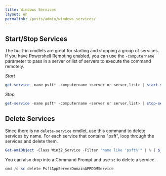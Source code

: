 ```yaml
---
title: Windows Services
layout: en
permalink: /posts/admin/windows_services/
---
```


## Start/Stop Services

The built-in cmdlets are great for starting and stopping a group of services. If you have Powershell Remoting enabled, you can use the `-computername` parameter to pass in a server or list of servers to execute the command remotely.

*Start*

```powershell
get-service -name psft* -computername <server or server,list> | start-service
```

*Stop*

```powershell
get-service -name psft* -computername <server or server,list> | stop-service
```

## Delete Services

Since there is no `delete-service` cmdlet, use this command to delete services by name. For each service that contains "psft", loop through the services and delete them.

```powershell
Get-WmiObject -Class Win32_Service -Filter "name like 'psft%'" | % { $_.delete() }
```

You can also drop into a Command Prompt and use `sc` to delete a service.

```powershell
cmd /c sc delete PsftAppServerDomainAPPDOMService
```